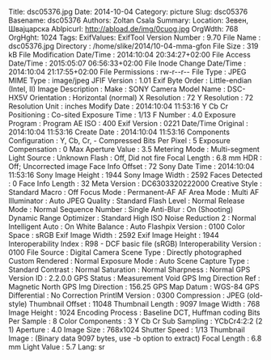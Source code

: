 Title: dsc05376.jpg
Date: 2014-10-04
Category: picture
Slug: dsc05376
Basename: dsc05376
Authors: Zoltan Csala
Summary:
Location: Зевен, Швајцарска
Ablpicurl: http://abload.de/img/0cuog.jpg
OrgWdth: 768
OrgHght: 1024
Tags:
ExifValues: ExifTool Version Number : 9.70
            File Name : dsc05376.jpg
            Directory : /home/slike/2014/10-04-mma-gfon
            File Size : 319 kB
            File Modification Date/Time : 2014:10:04 20:34:27+02:00
            File Access Date/Time : 2015:05:07 06:56:33+02:00
            File Inode Change Date/Time : 2014:10:04 21:17:55+02:00
            File Permissions : rw-r--r--
            File Type : JPEG
            MIME Type : image/jpeg
            JFIF Version : 1.01
            Exif Byte Order : Little-endian (Intel, II)
            Image Description :
            Make : SONY
            Camera Model Name : DSC-HX5V
            Orientation : Horizontal (normal)
            X Resolution : 72
            Y Resolution : 72
            Resolution Unit : inches
            Modify Date : 2014:10:04 11:53:16
            Y Cb Cr Positioning : Co-sited
            Exposure Time : 1/13
            F Number : 4.0
            Exposure Program : Program AE
            ISO : 400
            Exif Version : 0221
            Date/Time Original : 2014:10:04 11:53:16
            Create Date : 2014:10:04 11:53:16
            Components Configuration : Y, Cb, Cr, -
            Compressed Bits Per Pixel : 5
            Exposure Compensation : 0
            Max Aperture Value : 3.5
            Metering Mode : Multi-segment
            Light Source : Unknown
            Flash : Off, Did not fire
            Focal Length : 6.8 mm
            HDR : Off; Uncorrected image
            Face Info Offset : 72
            Sony Date Time : 2014:10:04 11:53:16
            Sony Image Height : 1944
            Sony Image Width : 2592
            Faces Detected : 0
            Face Info Length : 32
            Meta Version : DC6303320222000
            Creative Style : Standard
            Macro : Off
            Focus Mode : Permanent-AF
            AF Area Mode : Multi
            AF Illuminator : Auto
            JPEG Quality : Standard
            Flash Level : Normal
            Release Mode : Normal
            Sequence Number : Single
            Anti-Blur : On (Shooting)
            Dynamic Range Optimizer : Standard
            High ISO Noise Reduction 2 : Normal
            Intelligent Auto : On
            White Balance : Auto
            Flashpix Version : 0100
            Color Space : sRGB
            Exif Image Width : 2592
            Exif Image Height : 1944
            Interoperability Index : R98 - DCF basic file (sRGB)
            Interoperability Version : 0100
            File Source : Digital Camera
            Scene Type : Directly photographed
            Custom Rendered : Normal
            Exposure Mode : Auto
            Scene Capture Type : Standard
            Contrast : Normal
            Saturation : Normal
            Sharpness : Normal
            GPS Version ID : 2.2.0.0
            GPS Status : Measurement Void
            GPS Img Direction Ref : Magnetic North
            GPS Img Direction : 156.25
            GPS Map Datum : WGS-84
            GPS Differential : No Correction
            PrintIM Version : 0300
            Compression : JPEG (old-style)
            Thumbnail Offset : 11048
            Thumbnail Length : 9097
            Image Width : 768
            Image Height : 1024
            Encoding Process : Baseline DCT, Huffman coding
            Bits Per Sample : 8
            Color Components : 3
            Y Cb Cr Sub Sampling : YCbCr4:2:2 (2 1)
            Aperture : 4.0
            Image Size : 768x1024
            Shutter Speed : 1/13
            Thumbnail Image : (Binary data 9097 bytes, use -b option to extract)
            Focal Length : 6.8 mm
            Light Value : 5.7
Lang: sr

